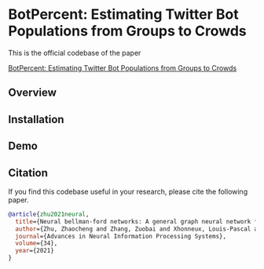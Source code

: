 # BotPercent: Estimating Twitter Bot Populations from Groups to Crowds

This is the official codebase of the paper

[BotPercent: Estimating Twitter Bot Populations from Groups to Crowds][paper]

[paper]: https://arxiv.org/pdf/2106.06935.pdf


## Overview ##


## Installation ##


## Demo ##


## Citation ##

If you find this codebase useful in your research, please cite the following paper.

```bibtex
@article{zhu2021neural,
  title={Neural bellman-ford networks: A general graph neural network framework for link prediction},
  author={Zhu, Zhaocheng and Zhang, Zuobai and Xhonneux, Louis-Pascal and Tang, Jian},
  journal={Advances in Neural Information Processing Systems},
  volume={34},
  year={2021}
}
```

